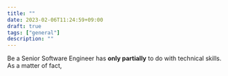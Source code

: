 ```yaml
---
title: ""
date: 2023-02-06T11:24:59+09:00
draft: true
tags: ["general"]
description: ""
---
```

Be a Senior Software Engineer has **only partially** to do with technical skills. As a matter of fact, 